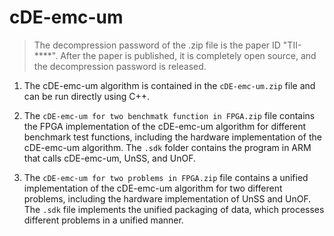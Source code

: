 # cDE-emc-um

> The decompression password of the .zip file is the paper ID "TII-****". 
> After the paper is published, it is completely open source, and the decompression password is released.

1. The cDE-emc-um algorithm is contained in the `cDE-emc-um.zip` file and can be run directly using C++. 

2. The `cDE-emc-um for two benchmatk function in FPGA.zip` file contains the FPGA implementation of the cDE-emc-um algorithm for different benchmark test functions, including the hardware implementation of the cDE-emc-um algorithm. The `.sdk` folder contains the program in ARM that calls cDE-emc-um, UnSS, and UnOF. 

3. The `cDE-emc-um for two problems in FPGA.zip` file contains a unified implementation of the cDE-emc-um algorithm for two different problems, including the hardware implementation of UnSS and UnOF. The `.sdk` file implements the unified packaging of data, which processes different problems in a unified manner. 


